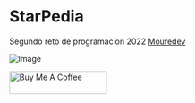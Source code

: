 # StarPedia
Segundo reto de programacion 2022
[Mouredev](https://github.com/mouredev/Monthly-App-Challenge-2022)

![Image](https://raw.github.com/chelyx/star-pedia/blob/master/docs/assets/logo.png)

<a href="https://www.buymeacoffee.com/aradev" target="_blank"><img src="https://cdn.buymeacoffee.com/buttons/default-orange.png" alt="Buy Me A Coffee" height="41" width="174"></a>

